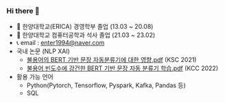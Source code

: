### Hi there 👋

- 🔭 한양대학교(ERICA) 경영학부 졸업 (13.03 ~ 20.08)
- 🌱 한양대학교 컴퓨터공학과 석사 졸업 (21.03 ~ 23.02)
- 📞 email : enter1994@naver.com
- 국내 논문 (NLP XAI)
  - [불용어의 BERT 기반 문장 자동분류기에 대한 영향.pdf](https://github.com/enter1994/enter1994/files/10119499/BERT.pdf) (KSC 2021)
  - [불용어 빈도수에 강건한 BERT 기반 문장 자동 분류기 학습.pdf](https://github.com/enter1994/enter1994/files/10119504/BERT.pdf) (KCC 2022)
- 활용 가능 언어
  - Python(Pytorch, Tensorflow, Pyspark, Kafka, Pandas 등)
  - SQL


<!--
**enter1994/enter1994** is a ✨ _special_ ✨ repository because its `README.md` (this file) appears on your GitHub profile.

Here are some ideas to get you started:

- 🔭 I’m currently working on ...
- 🌱 I’m currently learning ...
- 👯 I’m looking to collaborate on ...
- 🤔 I’m looking for help with ...
- 💬 Ask me about ...
- 📫 How to reach me: ...
- 😄 Pronouns: ...
- ⚡ Fun fact: ...
-->
